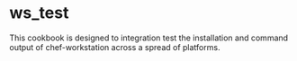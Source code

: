 # ws_test

This cookbook is designed to integration test the installation and command output of chef-workstation across a spread of platforms.
